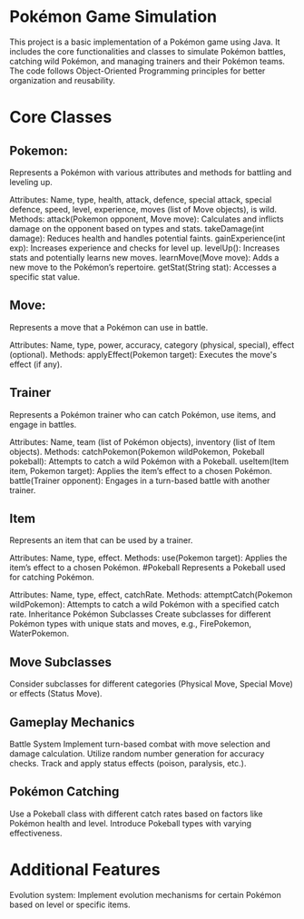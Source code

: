 # Pokémon Game Simulation
This project is a basic implementation of a Pokémon game using Java. It includes the core functionalities and classes to simulate Pokémon battles, catching wild Pokémon, and managing trainers and their Pokémon teams. The code follows Object-Oriented Programming principles for better organization and reusability.

# Core Classes

## Pokemon: 
Represents a Pokémon with various attributes and methods for battling and leveling up.

Attributes: Name, type, health, attack, defence, special attack, special defence, speed, level, experience, moves (list of Move objects), is wild.
Methods:
attack(Pokemon opponent, Move move): Calculates and inflicts damage on the opponent based on types and stats.
takeDamage(int damage): Reduces health and handles potential faints.
gainExperience(int exp): Increases experience and checks for level up.
levelUp(): Increases stats and potentially learns new moves.
learnMove(Move move): Adds a new move to the Pokémon’s repertoire.
getStat(String stat): Accesses a specific stat value.

## Move:
Represents a move that a Pokémon can use in battle.

Attributes: Name, type, power, accuracy, category (physical, special), effect (optional).
Methods:
applyEffect(Pokemon target): Executes the move's effect (if any).

## Trainer
Represents a Pokémon trainer who can catch Pokémon, use items, and engage in battles.

Attributes: Name, team (list of Pokémon objects), inventory (list of Item objects).
Methods:
catchPokemon(Pokemon wildPokemon, Pokeball pokeball): Attempts to catch a wild Pokémon with a Pokeball.
useItem(Item item, Pokemon target): Applies the item’s effect to a chosen Pokémon.
battle(Trainer opponent): Engages in a turn-based battle with another trainer.
## Item

Represents an item that can be used by a trainer.

Attributes: Name, type, effect.
Methods:
use(Pokemon target): Applies the item’s effect to a chosen Pokémon.
#Pokeball
Represents a Pokeball used for catching Pokémon.

Attributes: Name, type, effect, catchRate.
Methods:
attemptCatch(Pokemon wildPokemon): Attempts to catch a wild Pokémon with a specified catch rate.
Inheritance
Pokémon Subclasses
Create subclasses for different Pokémon types with unique stats and moves, e.g., FirePokemon, WaterPokemon.

## Move Subclasses
Consider subclasses for different categories (Physical Move, Special Move) or effects (Status Move).

## Gameplay Mechanics
Battle System
Implement turn-based combat with move selection and damage calculation.
Utilize random number generation for accuracy checks.
Track and apply status effects (poison, paralysis, etc.).

## Pokémon Catching
Use a Pokeball class with different catch rates based on factors like Pokémon health and level.
Introduce Pokeball types with varying effectiveness.

# Additional Features
Evolution system: Implement evolution mechanisms for certain Pokémon based on level or specific items.

